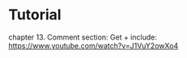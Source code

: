 # Tutorial

chapter 13. Comment section: Get + include: https://www.youtube.com/watch?v=J1VuY2owXo4
